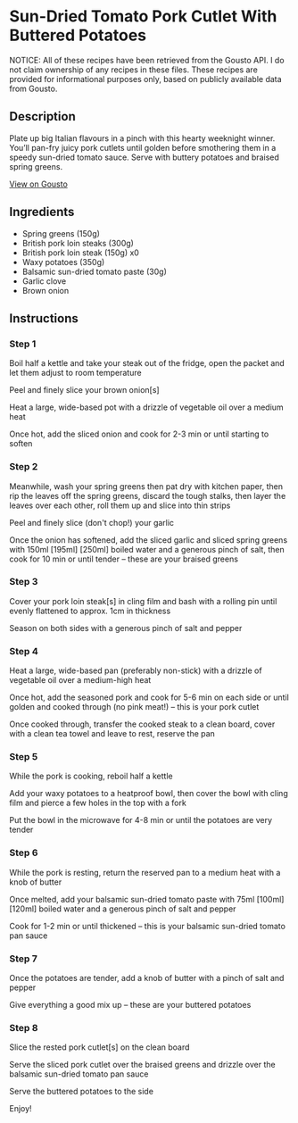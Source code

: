 # Sun-Dried Tomato Pork Cutlet With Buttered Potatoes

NOTICE: All of these recipes have been retrieved from the Gousto API. I do not claim ownership of any recipes in these files. These recipes are provided for informational purposes only, based on publicly available data from Gousto.

## Description

Plate up big Italian flavours in a pinch with this hearty weeknight winner. You’ll pan-fry juicy pork cutlets until golden before smothering them in a speedy sun-dried tomato sauce. Serve with buttery potatoes and braised spring greens.


[View on Gousto](https://www.gousto.co.uk/recipes/cookbook/sun-dried-tomato-pork-cutlet-with-buttered-potatoes-braised-greens)

## Ingredients

- Spring greens (150g)
- British pork loin steaks (300g)
- British pork loin steak (150g) x0
- Waxy potatoes (350g)
- Balsamic sun-dried tomato paste (30g)
- Garlic clove
- Brown onion

## Instructions


### Step 1

Boil half a kettle and take your steak out of the fridge, open the packet and let them adjust to room temperature

Peel and finely slice your brown onion[s]

Heat a large, wide-based pot with a drizzle of vegetable oil over a medium heat

Once hot, add the sliced onion and cook for 2-3 min or until starting to soften


### Step 2

Meanwhile, wash your spring greens then pat dry with kitchen paper, then rip the leaves off the spring greens, discard the tough stalks, then layer the leaves over each other, roll them up and slice into thin strips

Peel and finely slice (don't chop!) your garlic

Once the onion has softened, add the sliced garlic and sliced spring greens with 150ml <span class="text-purple">[195ml]</span> <span class="text-danger">[250ml]</span> boiled water and a generous pinch of salt, then cook for 10 min or until tender – these are your braised greens


### Step 3

Cover your pork loin steak[s] in cling film and bash with a rolling pin until evenly flattened to approx. 1cm in thickness

Season on both sides with a generous pinch of salt and pepper


### Step 4

Heat a large, wide-based pan (preferably non-stick) with a drizzle of vegetable oil over a medium-high heat

Once hot, add the seasoned pork and cook for 5-6 min on each side or until golden and cooked through (no pink meat!) – this is your pork cutlet

Once cooked through, transfer the cooked steak to a clean board, cover with a clean tea towel and leave to rest, reserve the pan


### Step 5

While the pork is cooking, reboil half a kettle

Add your waxy potatoes to a heatproof bowl, then cover the bowl with cling film and pierce a few holes in the top with a fork

Put the bowl in the microwave for 4-8 min or until the potatoes are very tender


### Step 6

While the pork is resting, return the reserved pan to a medium heat with a knob of butter

Once melted, add your balsamic sun-dried tomato paste with 75ml <span class="text-purple">[100ml]</span> <span class="text-danger">[120ml]</span> boiled water and a generous pinch of salt and pepper

Cook for 1-2 min or until thickened – this is your balsamic sun-dried tomato pan sauce


### Step 7

Once the potatoes are tender, add a knob of butter with a pinch of salt and pepper

Give everything a good mix up – these are your buttered potatoes

### Step 8

Slice the rested pork cutlet[s] on the clean board

Serve the sliced pork cutlet over the braised greens and drizzle over the balsamic sun-dried tomato pan sauce

Serve the buttered potatoes to the side

Enjoy!


